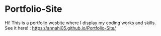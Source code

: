 # Portfolio-Site

Hi! This is a portfolio wesbite where I display my coding works and skills. 
See it here! : https://annahi05.github.io/Portfolio-Site/
